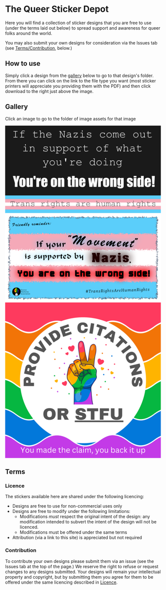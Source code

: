 <!-- Gallery data -->
[If_the_nazis]: /If_the_nazis/If%20the%20Nazis.png "The words 'If the Nazis come out in support of what you're doing... You're on the wrong side!' in white on a black background, above a transgender flag (horizontal stripes, from top to bottom, in blue, pink, white, pink, blue) behind the words 'Trans rights are human rights' in black"

[If_your_movement]: /If_your_movement/If_your_movement.png "The words 'Friendly reminder: if your 'movement' is supported by Nazis, you are on the wrong side!' in black on a transgender flag (horizontal stripes, from top to bottom, in blue, pink, white, pink, blue.) Beneath are the the logo for Diverse Platforms Association (A clenched fist in the coloured with the Progress Pride flag -- white, pink, blue, brown, and black chevrons, followed by horizontal stripes of red, orange, yellow, green, blue, and purple) and the words '#Trans rights are human rights' in black"

[Provide_citations]: /Provide_citations/Provide_citations.png "The words 'Provide Citations or STFU' in black around a hand with middle and index fingers raised in the 'peace' sign, coloured in red, orange, yellow, green, blue, and purple, and surrounded by hearts, on a circle of white. Beneath are the words 'You made the claim, you back it up' in white. The image background is waves in horizontal stripes of red, orange, yellow, green, blue, and purple."
<!--  -->

# The Queer Sticker Depot

Here you will find a collection of sticker designs that you are free to use (under the terms laid out below) to spread support and awareness for queer folks around the world.

You may also submit your own designs for consideration via the Issues tab (see [Terms/Contribution](#contribution), below.)

## How to use

Simply click a design from the [gallery](#gallery) below to go to that design's folder. From there you can click on the link to the file type you want (most sticker printers will appreciate you providing them with the PDF) and then click download to the right just above the image.

## Gallery

Click an image to go to the folder of image assets for that image

[![Alt text][If_the_nazis]](/If_the_nazis/)
[![Alt text][If_your_movement]](/If_your_movement/)
[![Alt text][Provide_citations]](/Provide_citations/)

## Terms

### Licence

The stickers available here are shared under the following licencing:

- Designs are free to use for non-commercial uses only
- Designs are free to modify under the following limitations:
  - Modifications *must* respect the original intent of the design: any modification intended to subvert the intent of the design will not be licenced.
  - Modifications must be offered under the same terms
- Attribution (via a link to this site) is appreciated but not required

### Contribution

To contribute your own designs please submit them via an issue (see the Issues tab at the top of the page.) We reserve the right to refuse or request changes to any designs submitted. Your designs will remain your intellectual property and copyright, but by submitting them you agree for them to be offered under the same licencing described in [Licence](#licence).
